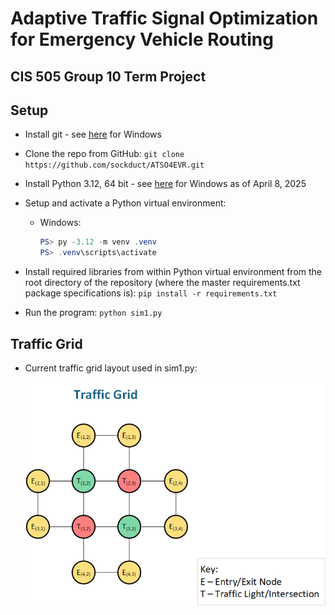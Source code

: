 # Adaptive Traffic Signal Optimization for Emergency Vehicle Routing

## CIS 505 Group 10 Term Project

## Setup

* Install git - see [here](https://git-scm.com/downloads/win) for Windows
* Clone the repo from GitHub:
  `git clone https://github.com/sockduct/ATSO4EVR.git`
* Install Python 3.12, 64 bit - see
  [here](https://www.python.org/ftp/python/3.12.10/python-3.12.10-amd64.exe) for
  Windows as of April 8, 2025
* Setup and activate a Python virtual environment:
  * Windows:

    ```PowerShell
    PS> py -3.12 -m venv .venv
    PS> .venv\scripts\activate
    ```

* Install required libraries from within Python virtual environment from the root
  directory of the repository (where the master requirements.txt package specifications is):
  `pip install -r requirements.txt`

* Run the program:
  `python sim1.py`

## Traffic Grid

* Current traffic grid layout used in sim1.py:

  ![Traffic Grid Layout](./Traffic%20Grid.png)
